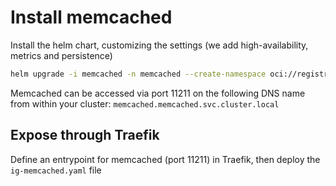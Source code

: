 # Install memcached

Install the helm chart, customizing the settings (we add high-availability, metrics and persistence)

```bash
helm upgrade -i memcached -n memcached --create-namespace oci://registry-1.docker.io/bitnamicharts/memcached --set architecture=high-availability --set autoscaling.enabled=true --set persistence.enabled=true --set persistence.storageClass=longhorn --set persistence.accessModes={ReadWriteMany} --set metrics.enabled=true --set metrics.serviceMonitor.enabled=true --set metrics.serviceMonitor.labels.release=kube-prometheus-stack --set metrics.resources.requests.cpu=250m --set metrics.resources.requests.memory=256Mi
```

Memcached can be accessed via port 11211 on the following DNS name from within your cluster: `memcached.memcached.svc.cluster.local`

## Expose through Traefik

Define an entrypoint for memcached (port 11211) in Traefik, then deploy the `ig-memcached.yaml` file
